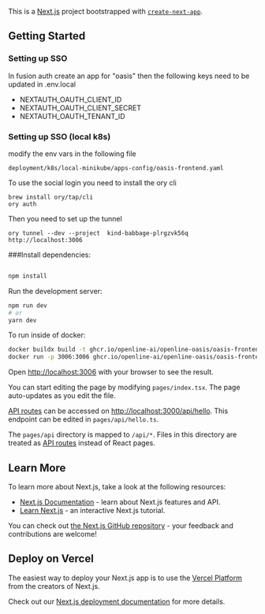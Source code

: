 This is a [Next.js](https://nextjs.org/) project bootstrapped
with [`create-next-app`](https://github.com/vercel/next.js/tree/canary/packages/create-next-app).

## Getting Started

### Setting up SSO

In fusion auth create an app for "oasis" then the following keys need to be updated in .env.local

* NEXTAUTH_OAUTH_CLIENT_ID
* NEXTAUTH_OAUTH_CLIENT_SECRET
* NEXTAUTH_OAUTH_TENANT_ID

### Setting up SSO (local k8s)

modify the env vars in the following file

```
deployment/k8s/local-minikube/apps-config/oasis-frontend.yaml
```

To use the social login you need to install the ory cli

````
brew install ory/tap/cli
ory auth
````

Then you need to set up the tunnel

````
ory tunnel --dev --project  kind-babbage-plrgzvk56q http://localhost:3006
````

###Install dependencies:

```bash

npm install

```

Run the development server:

```bash
npm run dev
# or
yarn dev
```

To run inside of docker:

```bash
docker buildx build -t ghcr.io/openline-ai/openline-oasis/oasis-frontend-dev --platform linux/amd64 --build-arg NODE_ENV=dev .
docker run -p 3006:3006 ghcr.io/openline-ai/openline-oasis/oasis-frontend-dev
```

Open [http://localhost:3006](http://localhost:3006) with your browser to see the result.

You can start editing the page by modifying `pages/index.tsx`. The page auto-updates as you edit the file.

[API routes](https://nextjs.org/docs/api-routes/introduction) can be accessed
on [http://localhost:3000/api/hello](http://localhost:3000/api/hello). This endpoint can be edited
in `pages/api/hello.ts`.

The `pages/api` directory is mapped to `/api/*`. Files in this directory are treated
as [API routes](https://nextjs.org/docs/api-routes/introduction) instead of React pages.

## Learn More

To learn more about Next.js, take a look at the following resources:

- [Next.js Documentation](https://nextjs.org/docs) - learn about Next.js features and API.
- [Learn Next.js](https://nextjs.org/learn) - an interactive Next.js tutorial.

You can check out [the Next.js GitHub repository](https://github.com/vercel/next.js/) - your feedback and contributions
are welcome!

## Deploy on Vercel

The easiest way to deploy your Next.js app is to use
the [Vercel Platform](https://vercel.com/new?utm_medium=default-template&filter=next.js&utm_source=create-next-app&utm_campaign=create-next-app-readme)
from the creators of Next.js.

Check out our [Next.js deployment documentation](https://nextjs.org/docs/deployment) for more details.